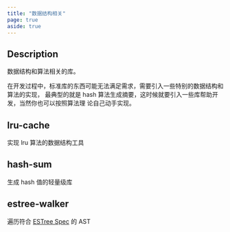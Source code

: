 ```yaml
---
title: "数据结构相关"
page: true
aside: true
---
```


## Description

数据结构和算法相关的库。

在开发过程中，标准库的东西可能无法满足需求，需要引入一些特别的数据结构和算法的实现，
最典型的就是 hash 算法生成摘要，这时候就要引入一些库帮助开发，当然你也可以按照算法理
论自己动手实现。

## lru-cache

实现 lru 算法的数据结构工具

## hash-sum

生成 hash 值的轻量级库

## estree-walker

遍历符合 [ESTree Spec](https://github.com/estree/estree) 的 AST

<Giscus />
